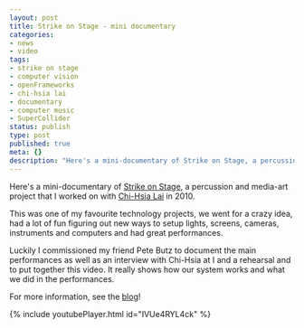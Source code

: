 ```yaml
---
layout: post
title: Strike on Stage - mini documentary
categories:
- news
- video
tags:
- strike on stage
- computer vision
- openFrameworks
- chi-hsia lai
- documentary
- computer music
- SuperCollider
status: publish
type: post
published: true
meta: {}
description: "Here's a mini-documentary of Strike on Stage, a percussion and media-art project that I worked on with Chi-Hsia Lai in 2010. This was one of my favourite"
---
```


Here's a mini-documentary of [Strike on Stage](http://strikeonstage.posterous.com), a percussion and media-art project that I worked on with [Chi-Hsia Lai](http://laichisia.com) in 2010.

This was one of my favourite technology projects, we went for a crazy idea, had a lot of fun figuring out new ways to setup lights, screens, cameras, instruments and computers and had great performances.

Luckily I commissioned my friend Pete Butz to document the main performances as well as an interview with Chi-Hsia at I and a rehearsal and to put together this video. It really shows how our system works and what we did in the performances.

For more information, see the [blog](http://strikeonstage.posterous.com)!

<!-- https://youtu.be/IVUe4RYL4ck -->
{% include youtubePlayer.html id="IVUe4RYL4ck" %}
